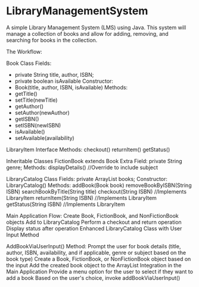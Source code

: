 # LibraryManagementSystem
A simple Library Management System (LMS) using Java. This system will manage a collection of books and allow for adding, removing, and searching for books in the collection.

The Workflow:

Book Class Fields: 
- private String title, author, ISBN; 
- private boolean isAvailable 
Constructor:
- Book(title, author, ISBN, isAvailable) 
Methods:
- getTitle()
- setTitle(newTitle)
- getAuthor()
- setAuthor(newAuthor)
- getISBN()
- setISBN(newISBN)
- isAvailable()
- setAvailable(availability)

LibraryItem Interface Methods: checkout() returnItem() getStatus()

Inheritable Classes FictionBook extends Book Extra Field: private String genre; Methods: displayDetails() //Override to include subject

LibraryCatalog Class Fields: private ArrayList books; Constructor: LibraryCatalog() Methods: addBook(Book book) removeBookByISBN(String ISBN) searchBookByTitle(String title) checkout(String ISBN) //Implements LibraryItem returnItem(String ISBN) //Implements LibraryItem getStatus(String ISBN) //Implements LibraryItem

Main Application Flow: Create Book, FictionBook, and NonFictionBook objects Add to LibraryCatalog Perform a checkout and return operation Display status after operation Enhanced LibraryCatalog Class with User Input Method

AddBookViaUserInput() Method: Prompt the user for book details (title, author, ISBN, availability, and if applicable, genre or subject based on the book type) Create a Book, FictionBook, or NonFictionBook object based on the input Add the created book object to the ArrayList
Integration in the Main Application Provide a menu option for the user to select if they want to add a book Based on the user's choice, invoke addBookViaUserInput()
